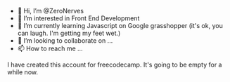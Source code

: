 - 👋 Hi, I’m @ZeroNerves
- 👀 I’m interested in Front End Development
- 🌱 I’m currently learning Javascript on Google grasshopper (it's ok, you can laugh. I'm getting my feet wet.)
- 💞️ I’m looking to collaborate on ...
- 📫 How to reach me ...

<!---
ZeroNerves/ZeroNerves is a ✨ special ✨ repository because its `README.md` (this file) appears on your GitHub profile.
You can click the Preview link to take a look at your changes.
--->
I have created this account for freecodecamp. It's going to be empty for a while now.
